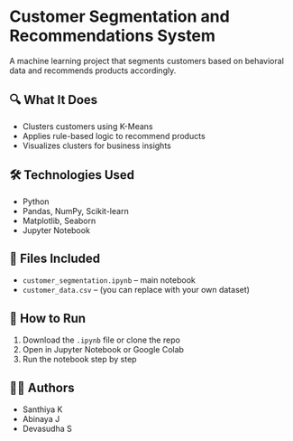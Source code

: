 # Customer Segmentation and Recommendations System

A machine learning project that segments customers based on behavioral data and recommends products accordingly.

## 🔍 What It Does
- Clusters customers using K-Means
- Applies rule-based logic to recommend products
- Visualizes clusters for business insights

## 🛠 Technologies Used
- Python
- Pandas, NumPy, Scikit-learn
- Matplotlib, Seaborn
- Jupyter Notebook

## 📁 Files Included
- `customer_segmentation.ipynb` – main notebook
- `customer_data.csv` – (you can replace with your own dataset)

## 🚀 How to Run
1. Download the `.ipynb` file or clone the repo
2. Open in Jupyter Notebook or Google Colab
3. Run the notebook step by step

## 👩‍💻 Authors
- Santhiya K
- Abinaya J
- Devasudha S
